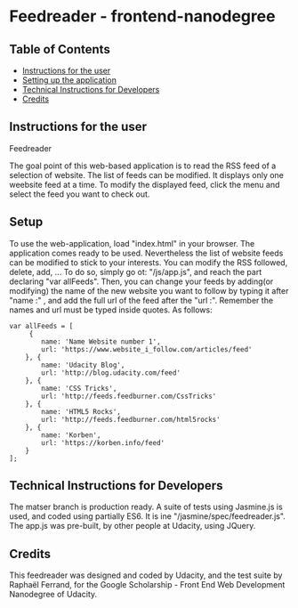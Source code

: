 Feedreader - frontend-nanodegree
===============================

## Table of Contents

* [Instructions for the user](#instructions-for-the-users)
* [Setting up the application](#Setup)
* [Technical Instructions for Developers](#technical-instructions-for-developers)
* [Credits](#credits)

## Instructions for the user

Feedreader

The goal point of this web-based application is to read the RSS feed of a selection of website.
The list of feeds can be modified.
It displays only one weebsite feed at a time.
To modify the displayed feed, click the menu and select the feed you want to check out.

## Setup

To use the web-application, load "index.html" in your browser.
The application comes ready to be used.
Nevertheless the list of website feeds can be modified to stick to your interests. You can modify the RSS followed, delete, add, ...
To do so, simply go ot:  "/js/app.js", and reach the part declaring "var allFeeds". Then, you can change your feeds by adding(or modifying) the name of the new website you want to follow by typing it after "name :" , and add the full url of the feed after the "url :". Remember the names and url must be typed inside quotes. As follows:

    var allFeeds = [
         {
            name: 'Name Website number 1',
            url: 'https://www.website_i_follow.com/articles/feed'
        }, {
            name: 'Udacity Blog',
            url: 'http://blog.udacity.com/feed'
        }, {
            name: 'CSS Tricks',
            url: 'http://feeds.feedburner.com/CssTricks'
        }, {
            name: 'HTML5 Rocks',
            url: 'http://feeds.feedburner.com/html5rocks'
        }, {
            name: 'Korben',
            url: 'https://korben.info/feed'
        }
    ];

## Technical Instructions for Developers

The matser branch is production ready.
A suite of tests using Jasmine.js is used, and coded using partially ES6. It is ine "/jasmine/spec/feedreader.js".
The app.js was pre-built, by other people at Udacity, using JQuery.

## Credits

This feedreader was designed and coded by Udacity, and the test suite by Raphaël Ferrand, for the Google Scholarship - Front End Web Development Nanodegree of Udacity.
